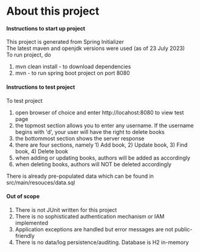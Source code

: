 # About this project

#### Instructions to start up project
This project is generated from Spring Initializer  
The latest maven and openjdk versions were used (as of 23 July 2023)  
To run project, do  
1. mvn clean install - to download dependencies
2. mvn - to run spring boot project on port 8080

#### Instructions to test project
To test project  
1. open browser of choice and enter http://locahost:8080 to view test page
2. the topmost section allows you to enter any username. If the username begins with 'd', your user will have the right to delete books
3. the bottommost section shows the server response
4. there are four sections, namely 1) Add book, 2) Update book, 3) Find book, 4) Delete book  
5. when adding or updating books, authors will be added as accordingly
6. when deleting books, authors will NOT be deleted accordingly
 
There is already pre-populated data which can be found in src/main/resouces/data.sql  

#### Out of scope
1. There is not JUnit written for this project
2. There is no sophisticated authentication mechanism or IAM implemented
3. Application exceptions are handled but error messages are not public-friendly
3. There is no data/log persistence/auditing. Database is H2 in-memory
